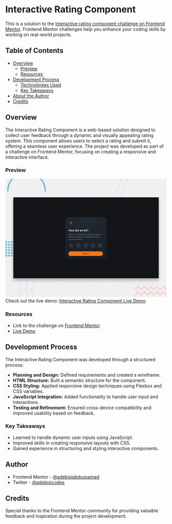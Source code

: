 # Interactive Rating Component

This is a solution to the [Interactive rating component challenge on Frontend Mentor](https://www.frontendmentor.io/challenges/interactive-rating-component-koxpeBUmI). Frontend Mentor challenges help you enhance your coding skills by working on real-world projects.

## Table of Contents

-   [Overview](#overview)
    -   [Preview](#preview)
    -   [Resources](#resources)
-   [Development Process](#development-process)
    -   [Technologies Used](#technologies-used)
    -   [Key Takeaways](#key-takeaways)
-   [About the Author](#about-the-author)
-   [Credits](#credits)

## Overview

The Interactive Rating Component is a web-based solution designed to collect user feedback through a dynamic and visually appealing rating system. This component allows users to select a rating and submit it, offering a seamless user experience. The project was developed as part of a challenge on Frontend Mentor, focusing on creating a 
responsive and interactive interface.

### Preview
![Interactive Rating Component Preview](design\desktop-preview.jpg)  
Check out the live demo: [Interactive Rating Component Live Demo](https://example.com)

### Resources
- Link to the challenge on [Frontend Mentor](https://www.frontendmentor.io/solutions/interactive-rating-component-solution-sheun-mike)
- [Live Demo](https://example.com)

## Development Process

The Interactive Rating Component was developed through a structured process:
- **Planning and Design:** Defined requirements and created a wireframe.
- **HTML Structure:** Built a semantic structure for the component.
- **CSS Styling:** Applied responsive design techniques using Flexbox and CSS variables.
- **JavaScript Integration:** Added functionality to handle user input and interactions.
- **Testing and Refinement:** Ensured cross-device compatibility and improved usability based on feedback.

### Key Takeaways

-   Learned to handle dynamic user inputs using JavaScript.
-   Improved skills in creating responsive layouts with CSS.
-   Gained experience in structuring and styling interactive components.

## Author

-   Frontend Mentor - [@adebisiabdussamad](https://www.frontendmentor.io/profile/adebisiabdussamad)
-   Twitter - [@adebisicodes](https://www.twitter.com/adebisicodes)

## Credits

Special thanks to the Frontend Mentor community for providing valuable feedback and inspiration during the project development.
